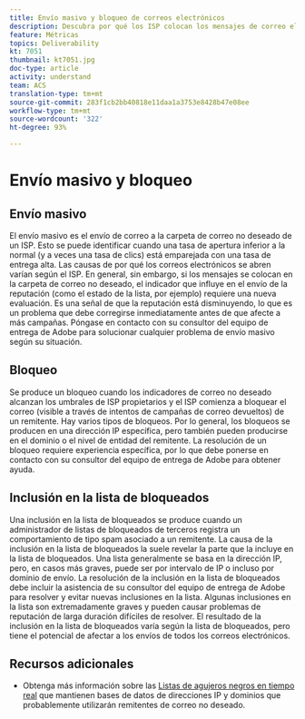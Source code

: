 ```yaml
---
title: Envío masivo y bloqueo de correos electrónicos
description: Descubra por qué los ISP colocan los mensajes de correo electrónico en carpetas masivas o los bloquean.
feature: Métricas
topics: Deliverability
kt: 7051
thumbnail: kt7051.jpg
doc-type: article
activity: understand
team: ACS
translation-type: tm+mt
source-git-commit: 283f1cb2bb40818e11daa1a3753e8428b47e08ee
workflow-type: tm+mt
source-wordcount: '322'
ht-degree: 93%

---
```



# Envío masivo y bloqueo

## Envío masivo

El envío masivo es el envío de correo a la carpeta de correo no deseado de un ISP. Esto se puede identificar cuando una tasa de apertura inferior a la normal (y a veces una tasa de clics) está emparejada con una tasa de entrega alta. Las causas de por qué los correos electrónicos se abren varían según el ISP. En general, sin embargo, si los mensajes se colocan en la carpeta de correo no deseado, el indicador que influye en el envío de la reputación (como el estado de la lista, por ejemplo) requiere una nueva evaluación. Es una señal de que la reputación está disminuyendo, lo que es un problema que debe corregirse inmediatamente antes de que afecte a más campañas. Póngase en contacto con su consultor del equipo de entrega de Adobe para solucionar cualquier problema de envío masivo según su situación.

## Bloqueo

Se produce un bloqueo cuando los indicadores de correo no deseado alcanzan los umbrales de ISP propietarios y el ISP comienza a bloquear el correo (visible a través de intentos de campañas de correo devueltos) de un remitente. Hay varios tipos de bloqueos. Por lo general, los bloqueos se producen en una dirección IP específica, pero también pueden producirse en el dominio o el nivel de entidad del remitente. La resolución de un bloqueo requiere experiencia específica, por lo que debe ponerse en contacto con su consultor del equipo de entrega de Adobe para obtener ayuda.

## Inclusión en la lista de bloqueados

Una inclusión en la lista de bloqueados se produce cuando un administrador de listas de bloqueados de terceros registra un comportamiento de tipo spam asociado a un remitente. La causa de la inclusión en la lista de bloqueados la suele revelar la parte que la incluye en la lista de bloqueados. Una lista generalmente se basa en la dirección IP, pero, en casos más graves, puede ser por intervalo de IP o incluso por dominio de envío. La resolución de la inclusión en la lista de bloqueados debe incluir la asistencia de su consultor del equipo de entrega de Adobe para resolver y evitar nuevas inclusiones en la lista. Algunas inclusiones en la lista son extremadamente graves y pueden causar problemas de reputación de larga duración difíciles de resolver. El resultado de la inclusión en la lista de bloqueados varía según la lista de bloqueados, pero tiene el potencial de afectar a los envíos de todos los correos electrónicos.

## Recursos adicionales

* Obtenga más información sobre las [Listas de agujeros negros en tiempo real](/help/additional-resources/blocklist-databases.md) que mantienen bases de datos de direcciones IP y dominios que probablemente utilizarán remitentes de correo no deseado.
